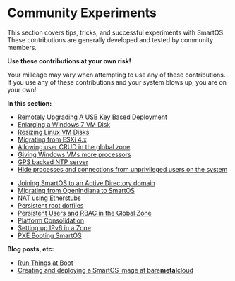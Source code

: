 # Community Experiments

This section covers tips, tricks, and successful experiments with
SmartOS. These contributions are generally developed and tested by
community members.

**Use these contributions at your own risk!**

Your milleage may vary when attempting to use any of these contributions.
If you use any of these contributions and your system blows up, you are
on your own!

**In this section:**

- [Remotely Upgrading A USB Key Based Deployment](remotely-upgrading-a-usb-key-based-deployment.md)
- [Enlarging a Windows 7 VM Disk](enlarging-a-windows-7-vm-disk.md)
- [Resizing Linux VM Disks](resizing-linux-vm-disks.md)
- [Migrating from ESXi 4.x](migrating-from-esxi-4.x.md)
- [Allowing user CRUD in the global zone](allowing-user-crud-in-the-global-zone.md)
- [Giving Windows VMs more processors](giving-windows-vms-more-processors.md)
- [GPS backed NTP server](gps-backed-ntp-server.md)
- [Hide processes and connections from unprivileged users on the system](hide-processes-and-connections-from-unprivileged-users-on-the-system.md)
<!--
- [Is SmartOS suitable for a file server](is-smartos-suitable-for-a-file-server.md)
-->
- [Joining SmartOS to an Active Directory domain](joining-smartos-to-an-active-directory-domain.md)
- [Migrating from OpenIndiana to SmartOS](migrating-from-openindiana-to-smartos.md)
- [NAT using Etherstubs](nat-using-etherstubs.md)
- [Persistent root dotfiles](persistent-root-dotfiles.md)
- [Persistent Users and RBAC in the Global Zone](persistent-users-and-rbac-in-the-global-zone.md)
- [Platform Consolidation](platform-consolidation.md)
- [Setting up IPv6 in a Zone](setting-up-ipv6-in-a-zone.md)
- [PXE Booting SmartOS](pxe-booting-smartos.md)

**Blog posts, etc:**

- [Run Things at Boot](http://www.psychicfriends.net/blog/archives/2012/03/21/smartosorg_run_things_at_boot.html)
- [Creating and deploying a SmartOS image at bare**metal**cloud](http://documentation.baremetalcloud.com/display/bmc/SmartOS)
